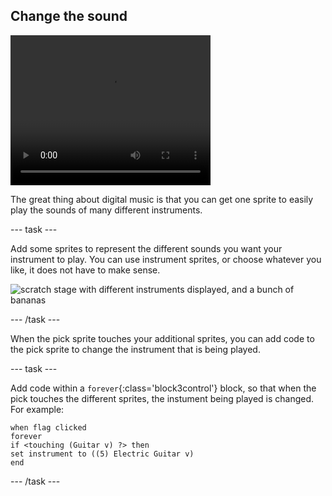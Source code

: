 ## Change the sound

<div style="display: flex; flex-wrap: wrap">
<div style="flex-basis: 200px; flex-grow: 1; margin-right: 15px;">

</div>
<div>
 <video width="320" height="240" controls>
  <source src="images/step-4-demo.mp4" type="video/mp4">
  Add interaction so that you can choose what sound the instrument has
</video>
</div>
</div>

The great thing about digital music is that you can get one sprite to easily play the sounds of many different instruments. 

--- task ---

Add some sprites to represent the different sounds you want your instrument to play. You can use instrument sprites, or choose whatever you like, it does not have to make sense.

![scratch stage with different instruments displayed, and a bunch of bananas](images/instuments.png)

--- /task ---

When the pick sprite touches your additional sprites, you can add code to the pick sprite to change the instrument that is being played. 

--- task ---

Add code within a `forever`{:class='block3control'} block, so that when the pick touches the different sprites, the instument being played is changed. For example:

```blocks3
when flag clicked
forever
if <touching (Guitar v) ?> then
set instrument to ((5) Electric Guitar v)
end
```
--- /task ---

